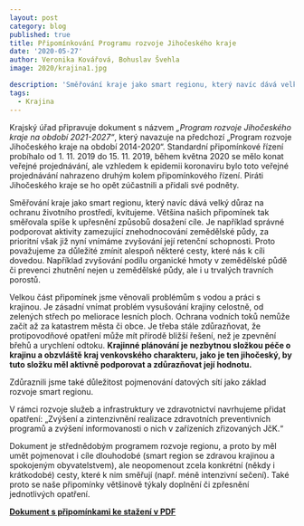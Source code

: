 ```yaml
---
layout: post
category: blog
published: true
title: Připomínkování Programu rozvoje Jihočeského kraje
date: '2020-05-27'
author: Veronika Kovářová, Bohuslav Švehla
image: 2020/krajina1.jpg

description: 'Směřování kraje jako smart regionu, který navíc dává velký důraz na ochranu životního prostředí, kvitujeme. Většina našich připomínek tak směřovala spíše k upřesnění způsobů dosažení cíle.'
tags:
  - Krajina
---
```

Krajský úřad připravuje dokument s názvem *„Program rozvoje Jihočeského kraje na období 2021-2027“*, který navazuje na předchozí „Program rozvoje Jihočeského kraje na období 2014-2020“. 
Standardní připomínkové řízení probíhalo od 1. 11. 2019 do 15. 11. 2019, během května 2020 se mělo konat veřejné projednávání, ale vzhledem k epidemii koronaviru bylo toto veřejné projednávání 
nahrazeno druhým kolem připomínkového řízení. Piráti Jihočeského kraje se ho opět zúčastnili a přidali své podněty.

Směřování kraje jako smart regionu, který navíc dává velký důraz na ochranu životního prostředí, kvitujeme. 
Většina našich připomínek tak směřovala spíše k upřesnění způsobů dosažení cíle. 
Je například správné podporovat aktivity zamezující znehodnocování zemědělské půdy, 
za prioritní však již nyní vnímáme zvyšování její retenční schopnosti. 
Proto považujeme za důležité zmínit alespoň některé cesty, které nás k cíli dovedou. 
Například zvyšování podílu organické hmoty v zemědělské půdě či prevenci zhutnění nejen 
u zemědělské půdy, ale i u trvalých travních porostů.

Velkou část připomínek jsme věnovali problémům s vodou a práci s krajinou. 
Je zásadní vnímat problém vysušování krajiny celostně, od zelených střech po 
meliorace lesních ploch. Ochrana vodních toků nemůže začít až za katastrem města či obce. 
Je třeba stále zdůrazňovat, že protipovodňové opatření může mít přírodě bližší řešení, 
než je zpevnění břehů a urychlení odtoku. **Krajinné plánování je nezbytnou složkou péče 
o krajinu a obzvláště kraj venkovského charakteru, jako je ten jihočeský, by tuto složku měl 
aktivně podporovat a zdůrazňovat její hodnotu.**

Zdůraznili jsme také důležitost pojmenování datových sítí jako základ rozvoje smart regionu.

V rámci rozvoje služeb a infrastruktury ve zdravotnictví navrhujeme přidat opatření: 
„Zvýšení a zintenzivnění realizace zdravotních preventivních programů a zvýšení informovanosti 
o nich v zařízeních zřizovaných JčK.“

Dokument je střednědobým programem rozvoje regionu, a proto by měl umět pojmenovat i 
cíle dlouhodobé (smart region se zdravou krajinou a spokojeným obyvatelstvem), 
ale neopomenout zcela  konkrétní (někdy i krátkodobé) cesty, které k nim směřují 
(např. méně intenzivní sečení). Také proto se naše připomínky většinově týkaly 
doplnění či zpřesnění jednotlivých opatření.

**[Dokument s připomínkami ke stažení v PDF](https://a.pirati.cz/jihocesky/img/2020/program-rozvoje-prip.pdf)**
